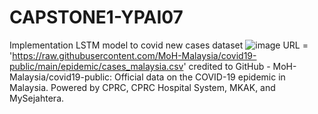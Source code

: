 # CAPSTONE1-YPAI07
Implementation LSTM model to covid new cases dataset
![image](https://github.com/najmi-hisham/CAPSTONE1-YPAI07/assets/69621770/21f7853a-a3b6-4634-ae9d-1cdf2b04136b)
URL = 'https://raw.githubusercontent.com/MoH-Malaysia/covid19-public/main/epidemic/cases_malaysia.csv'
credited to GitHub - MoH-Malaysia/covid19-public: Official data on the COVID-19 epidemic in Malaysia. Powered by CPRC, CPRC Hospital System, MKAK, and MySejahtera.

